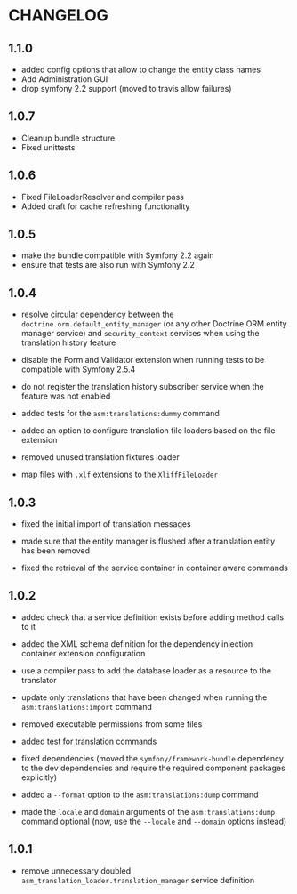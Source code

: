 CHANGELOG
=========

1.1.0
-----

* added config options that allow to change the entity class names
* Add Administration GUI
* drop symfony 2.2 support (moved to travis allow failures)

1.0.7
-----

* Cleanup bundle structure
* Fixed unittests

1.0.6
-----

* Fixed FileLoaderResolver and compiler pass
* Added draft for cache refreshing functionality

1.0.5
-----

* make the bundle compatible with Symfony 2.2 again
* ensure that tests are also run with Symfony 2.2

1.0.4
-----

* resolve circular dependency between the `doctrine.orm.default_entity_manager`
  (or any other Doctrine ORM entity manager service) and `security_context` services
  when using the translation history feature

* disable the Form and Validator extension when running tests to be compatible with
  Symfony 2.5.4

* do not register the translation history subscriber service when the feature was
  not enabled

* added tests for the `asm:translations:dummy` command

* added an option to configure translation file loaders based on the file extension

* removed unused translation fixtures loader

* map files with `.xlf` extensions to the `XliffFileLoader`

1.0.3
-----

* fixed the initial import of translation messages

* made sure that the entity manager is flushed after a translation entity has been
  removed

* fixed the retrieval of the service container in container aware commands

1.0.2
-----

* added check that a service definition exists before adding method calls to it

* added the XML schema definition for the dependency injection container extension
  configuration

* use a compiler pass to add the database loader as a resource to the translator

* update only translations that have been changed when running the `asm:translations:import`
  command

* removed executable permissions from some files

* added test for translation commands

* fixed dependencies (moved the `symfony/framework-bundle` dependency to the dev
  dependencies and require the required component packages explicitly)

* added a `--format` option to the `asm:translations:dump` command

* made the `locale` and `domain` arguments of the `asm:translations:dump` command
  optional (now, use the `--locale` and `--domain` options instead)

1.0.1
-----

* remove unnecessary doubled `asm_translation_loader.translation_manager` service
  definition
